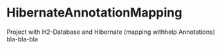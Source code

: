 # HibernateAnnotationMapping
Project with H2-Database and Hibernate (mapping withhelp Annotations)
bla-bla-bla
